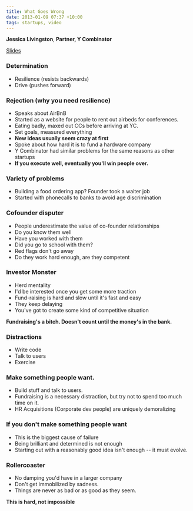 ```yaml
---
title: What Goes Wrong
date: 2013-01-09 07:37 +10:00
tags: startups, video
---
```

**Jessica Livingston**, **Partner, Y Combinator**

[Slides](http://startupschool.org/2012/livingston/)

### Determination
- Resilience (resists backwards)
- Drive (pushes forward)

### Rejection (why you need resilience)
- Speaks about AirBnB
- Started as a website for people to rent out airbeds for conferences.
- Eating badly, maxed out CCs before arriving at YC.
- Set goals, measured everything
- **New ideas usually seem crazy at first**
- Spoke about how hard it is to fund a hardware company
- Y Combinator had similar problems for the same reasons as other startups
- **If you execute well, eventually you'll win people over.**

### Variety of problems
- Building a food ordering app? Founder took a waiter job
- Started with phonecalls to banks to avoid age discrimination

### Cofounder disputer
- People underestimate the value of co-founder relationships
- Do you know them well
- Have you worked with them
- Did you go to school with them?
- Red flags don't go away
- Do they work hard enough, are they competent

### Investor Monster
- Herd mentality
- I'd be interested once you get some more traction
- Fund-raising is hard and slow until it's fast and easy
- They keep delaying
- You've got to create some kind of competitive situation

**Fundraising's a bitch. Doesn't count until the money's in the bank.**

### Distractions
- Write code
- Talk to users
- Exercise

### Make something people want.
- Build stuff and talk to users.
- Fundraising is a necessary distraction, but try not to spend too much time on it.
- HR Acquisitions (Corporate dev people) are uniquely demoralizing

### If you don't make something people want
- This is the biggest cause of failure
- Being brilliant and determined is not enough
- Starting out with a reasonably good idea isn't enough -- it must evolve.

### Rollercoaster
- No damping you'd have in a larger company
- Don't get immobilized by sadness.
- Things are never as bad or as good as they seem.

**This is hard, not impossible**

